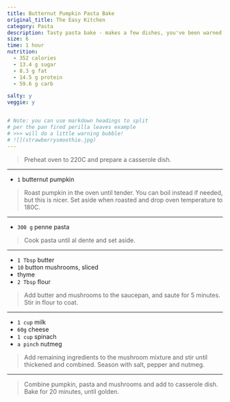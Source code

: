 ```yaml
---
title: Butternut Pumpkin Pasta Bake
original_title: The Easy Kitchen
category: Pasta
description: Tasty pasta bake - makes a few dishes, you've been warned. Recipe also says "2 serves" which is hilarious. 
size: 6
time: 1 hour
nutrition:
  - 352 calories
  - 13.4 g sugar
  - 8.3 g fat
  - 14.5 g protein
  - 59.6 g carb

salty: y
veggie: y


# Note: you can use markdown headings to split
# per the pan fired perilla leaves example
# >>> will do a little warning bubble!
# ![](strawberrysmoothie.jpg)
---
```


> Preheat oven to 220C and prepare a casserole dish.

---

* `1` butternut pumpkin

> Roast pumpkin in the oven until tender. You can boil instead if needed, but this is nicer. Set aside when roasted and drop oven temperature to 180C.

---

* `300 g` penne pasta

> Cook pasta until al dente and set aside.

---

* `1 Tbsp` butter
* `10` button mushrooms, sliced
* thyme
* `2 Tbsp` flour

> Add butter and mushrooms to the saucepan, and saute for 5 minutes. Stir in flour to coat.

---

* `1 cup` milk
* `60g` cheese
* `1 cup` spinach
* `a pinch` nutmeg

> Add remaining ingredients to the mushroom mixture and stir until thickened and combined. Season with salt, pepper and nutmeg. 

---

> Combine pumpkin, pasta and mushrooms and add to casserole dish. Bake for 20 minutes, until golden. 